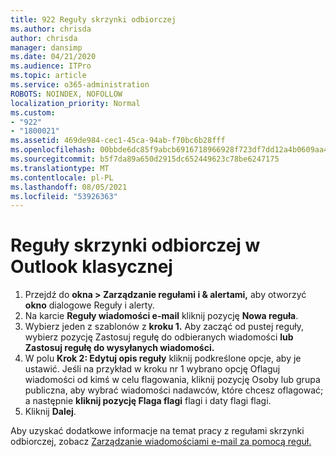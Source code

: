 ```yaml
---
title: 922 Reguły skrzynki odbiorczej
ms.author: chrisda
author: chrisda
manager: dansimp
ms.date: 04/21/2020
ms.audience: ITPro
ms.topic: article
ms.service: o365-administration
ROBOTS: NOINDEX, NOFOLLOW
localization_priority: Normal
ms.custom:
- "922"
- "1800021"
ms.assetid: 469de984-cec1-45ca-94ab-f70bc6b28fff
ms.openlocfilehash: 00bbde6dc85f9abcb6916718966928f723df7dd12a4b0609aa454ac3c9bdb3e3
ms.sourcegitcommit: b5f7da89a650d2915dc652449623c78be6247175
ms.translationtype: MT
ms.contentlocale: pl-PL
ms.lasthandoff: 08/05/2021
ms.locfileid: "53926363"
---
```

# <a name="inbox-rules-in-outlook-desktop"></a>Reguły skrzynki odbiorczej w Outlook klasycznej

1. Przejdź do **okna > Zarządzanie regułami i & alertami,** aby otworzyć **okno** dialogowe Reguły i alerty.
2. Na karcie **Reguły wiadomości e-mail** kliknij pozycję **Nowa reguła**.
3. Wybierz jeden z szablonów z **kroku 1.** Aby zacząć od pustej reguły, wybierz pozycję Zastosuj regułę do odbieranych wiadomości **lub Zastosuj regułę do wysyłanych wiadomości.**
4. W polu **Krok 2: Edytuj opis reguły** kliknij podkreślone opcje, aby je ustawić. Jeśli na przykład  w kroku nr 1 wybrano opcję  Oflaguj wiadomości od kimś w celu flagowania, kliknij pozycję Osoby lub grupa publiczna, aby wybrać wiadomości nadawców, które chcesz oflagować; a następnie **kliknij pozycję Flaga flagi** flagi i daty flagi flagi.
5. Kliknij **Dalej**.

Aby uzyskać dodatkowe informacje na temat pracy z regułami skrzynki odbiorczej, zobacz [Zarządzanie wiadomościami e-mail za pomocą reguł.](https://support.office.com/article/manage-email-messages-by-using-rules-c24f5dea-9465-4df4-ad17-a50704d66c59)
